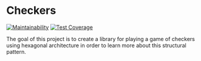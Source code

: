 # Checkers

[![Maintainability](https://api.codeclimate.com/v1/badges/1833feba0c6847a0035a/maintainability)](https://codeclimate.com/github/Catsuko/checkers/maintainability)
[![Test Coverage](https://api.codeclimate.com/v1/badges/1833feba0c6847a0035a/test_coverage)](https://codeclimate.com/github/Catsuko/checkers/test_coverage)

The goal of this project is to create a library for playing a game of checkers using hexagonal architecture in order to learn more about this structural pattern.
